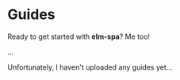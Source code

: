 # Guides

Ready to get started with __elm-spa__? Me too!

...

Unfortunately, I haven't uploaded any guides yet...